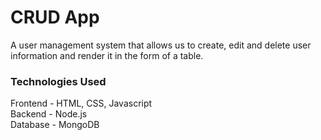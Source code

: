 # CRUD App
A user management system that allows us to create, edit and delete user information and render it in the form of a table.

### Technologies Used
Frontend - HTML, CSS, Javascript <br/>
Backend - Node.js <br/>
Database - MongoDB <br/>
